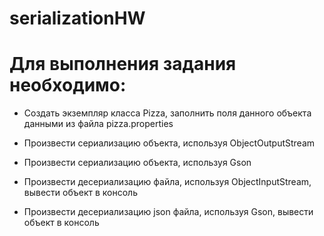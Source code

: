 # serializationHW
# Для выполнения задания необходимо:

- Создать экземпляр класса Pizza, заполнить поля данного объекта данными из файла pizza.properties

- Произвести сериализацию объекта, используя ObjectOutputStream

- Произвести сериализацию объекта, используя Gson

- Произвести десериализацию файла, используя ObjectInputStream, вывести объект в консоль

- Произвести десериализацию json  файла, используя Gson, вывести объект в консоль